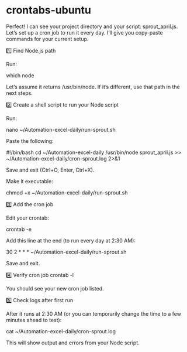 # crontabs-ubuntu

Perfect! I can see your project directory and your script: sprout_april.js. Let’s set up a cron job to run it every day. I’ll give you copy-paste commands for your current setup.

1️⃣ Find Node.js path

Run:

which node


Let’s assume it returns /usr/bin/node. If it’s different, use that path in the next steps.

2️⃣ Create a shell script to run your Node script

Run:

nano ~/Automation-excel-daily/run-sprout.sh


Paste the following:

#!/bin/bash
cd ~/Automation-excel-daily
/usr/bin/node sprout_april.js >> ~/Automation-excel-daily/cron-sprout.log 2>&1


Save and exit (Ctrl+O, Enter, Ctrl+X).

Make it executable:

chmod +x ~/Automation-excel-daily/run-sprout.sh

3️⃣ Add the cron job

Edit your crontab:

crontab -e


Add this line at the end (to run every day at 2:30 AM):

30 2 * * * ~/Automation-excel-daily/run-sprout.sh


Save and exit.

4️⃣ Verify cron job
crontab -l


You should see your new cron job listed.

5️⃣ Check logs after first run

After it runs at 2:30 AM (or you can temporarily change the time to a few minutes ahead to test):

cat ~/Automation-excel-daily/cron-sprout.log


This will show output and errors from your Node script.
